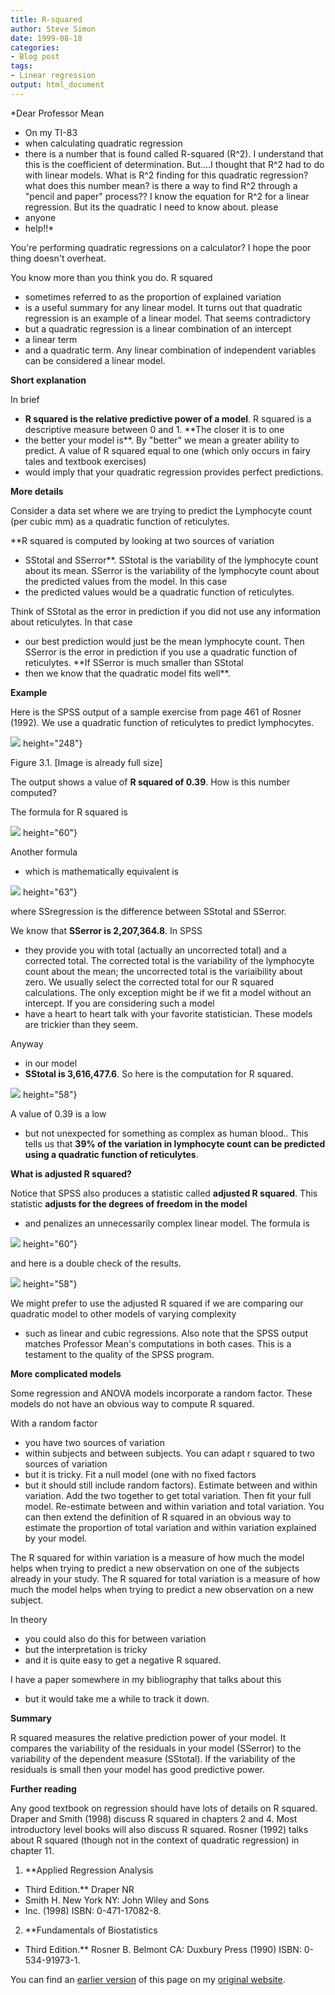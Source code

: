 ```yaml
---
title: R-squared
author: Steve Simon
date: 1999-08-18
categories:
- Blog post
tags:
- Linear regression
output: html_document
---
```

*Dear Professor Mean
- On my TI-83
- when calculating quadratic
regression
- there is a number that is found called R-squared (R^2). I
understand that this is the coefficient of determination. But....I
thought that R^2 had to do with linear models. What is R^2 finding for
this quadratic regression? what does this number mean? is there a way to
find R^2 through a "pencil and paper" process?? I know the equation
for R^2 for a linear regression. But its the quadratic I need to know
about. please
- anyone
- help!!*

You're performing quadratic regressions on a calculator? I hope the
poor thing doesn't overheat.

You know more than you think you do. R squared
- sometimes referred to as
the proportion of explained variation
- is a useful summary for any
linear model. It turns out that quadratic regression is an example of a
linear model. That seems contradictory
- but a quadratic regression is a
linear combination of an intercept
- a linear term
- and a quadratic term.
Any linear combination of independent variables can be considered a
linear model.

**Short explanation**

In brief
- **R squared is the relative predictive power of a model**. R
squared is a descriptive measure between 0 and 1. **The closer it is to
one
- the better your model is**. By "better" we mean a greater ability
to predict. A value of R squared equal to one (which only occurs in
fairy tales and textbook exercises)
- would imply that your quadratic
regression provides perfect predictions.

**More details**

Consider a data set where we are trying to predict the Lymphocyte count
(per cubic mm) as a quadratic function of reticulytes.

**R squared is computed by looking at two sources of variation
- SStotal
and SSerror**. SStotal is the variability of the lymphocyte count about
its mean. SSerror is the variability of the lymphocyte count about the
predicted values from the model. In this case
- the predicted values
would be a quadratic function of reticulytes.

Think of SStotal as the error in prediction if you did not use any
information about reticulytes. In that case
- our best prediction would
just be the mean lymphocyte count. Then SSerror is the error in
prediction if you use a quadratic function of reticulytes. **If SSerror
is much smaller than SStotal
- then we know that the quadratic model fits
well**.

**Example**

Here is the SPSS output of a sample exercise from page 461 of Rosner
(1992). We use a quadratic function of reticulytes to predict
lymphocytes.

![](../../../web/images/99/rsquared01.gif)
height="248"}

Figure 3.1. [Image is already full size]

The output shows a value of **R squared of 0.39**. How is this number
computed?

The formula for R squared is

![](../../../web/images/99/rsquared02.gif)
height="60"}

Another formula
- which is mathematically equivalent is

![](../../../web/images/99/rsquared03.gif)
height="63"}

where SSregression is the difference between SStotal and SSerror.

We know that **SSerror is 2,207,364.8**. In SPSS
- they provide you with
total (actually an uncorrected total) and a corrected total. The
corrected total is the variability of the lymphocyte count about the
mean; the uncorrected total is the variaibility about zero. We usually
select the corrected total for our R squared calculations. The only
exception might be if we fit a model without an intercept. If you are
considering such a model
- have a heart to heart talk with your favorite
statistician. These models are trickier than they seem.

Anyway
- in our model
- **SStotal is 3,616,477.6**. So here is the
computation for R squared.

![](../../../web/images/99/rsquared04.gif)
height="58"}

A value of 0.39 is a low
- but not unexpected for something as complex as
human blood.. This tells us that **39% of the variation in lymphocyte
count can be predicted using a quadratic function of reticulytes**.

**What is adjusted R squared?**

Notice that SPSS also produces a statistic called **adjusted R
squared**. This statistic **adjusts for the degrees of freedom in the
model**
- and penalizes an unnecessarily complex linear model. The
formula is

![](../../../web/images/99/rsquared05.gif)
height="60"}

and here is a double check of the results.

![](../../../web/images/99/rsquared06.gif)
height="58"}

We might prefer to use the adjusted R squared if we are comparing our
quadratic model to other models of varying complexity
- such as linear
and cubic regressions. Also note that the SPSS output matches Professor
Mean's computations in both cases. This is a testament to the quality
of the SPSS program.

**More complicated models**

Some regression and ANOVA models incorporate a random factor. These
models do not have an obvious way to compute R squared.

With a random factor
- you have two sources of variation
- within subjects
and between subjects. You can adapt r squared to two sources of
variation
- but it is tricky. Fit a null model (one with no fixed
factors
- but it should still include random factors). Estimate between
and within variation. Add the two together to get total variation. Then
fit your full model. Re-estimate between and within variation and total
variation. You can then extend the definition of R squared in an obvious
way to estimate the proportion of total variation and within variation
explained by your model.

The R squared for within variation is a measure of how much the model
helps when trying to predict a new observation on one of the subjects
already in your study. The R squared for total variation is a measure of
how much the model helps when trying to predict a new observation on a
new subject.

In theory
- you could also do this for between variation
- but the
interpretation is tricky
- and it is quite easy to get a negative R
squared.

I have a paper somewhere in my bibliography that talks about this
- but
it would take me a while to track it down.

**Summary**

R squared measures the relative prediction power of your model. It
compares the variability of the residuals in your model (SSerror) to the
variability of the dependent measure (SStotal). If the variability of
the residuals is small then your model has good predictive power.

**Further reading**

Any good textbook on regression should have lots of details on R
squared. Draper and Smith (1998) discuss R squared in chapters 2 and 4.
Most introductory level books will also discuss R squared. Rosner (1992)
talks about R squared (though not in the context of quadratic
regression) in chapter 11.

1.  **Applied Regression Analysis
- Third Edition.** Draper NR
- Smith H.
    New York NY: John Wiley and Sons
- Inc.  (1998) ISBN: 0-471-17082-8.
2.  **Fundamentals of Biostatistics
- Third Edition.** Rosner B. Belmont
    CA: Duxbury Press (1990) ISBN: 0-534-91973-1.

You can find an [earlier version][sim1] of this page on my [original website][sim2].

[sim1]: http://www.pmean.com/99/rsquared.html
[sim2]: http://www.pmean.com/original_site.html
